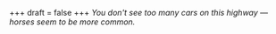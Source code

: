 
+++
draft = false
+++
_You don't see too many cars on this highway &mdash; horses seem to be more common._
